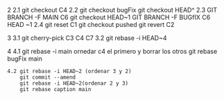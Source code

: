 2
    2.1 git checkout C4
    2.2 git checkout bugFix
        git checkout HEAD^
    2.3 GIT BRANCH -F MAIN C6
        git checkout HEAD~1
        GIT BRANCH -F BUGfIX C6 HEAD ~1
    2.4 git reset C1
        git checkout pushed
        git revert C2

3 
    3.1 git cherry-pick C3 C4 C7
    3.2 git rebase -i HEAD~4

4
    4.1 git rebase -i main
        ornedar c4 el primero y borrar los otros
        git rebase bugFix main

    4.2 git rebase -i HEAD~2 (ordenar 3 y 2)
        git commit --amend
        git rebase -i HEAD~2(ordenar 2 y 3)
        git rebase caption main